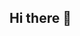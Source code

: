## Hi there 👋

<!--
**mohitbrij/mohitbrij** is a ✨ _special_ ✨ repository because its `README.md` (this file) appears on your GitHub profile.


- 📫 How to reach me: ...

-->
